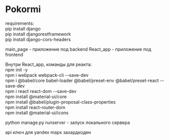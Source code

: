 # Pokormi

requirements:<br/>
pip install django <br/>
pip install djangorestframework <br/>
pip install django-cors-headers <br/>

main_page - приложение под backend
React_app - приложение под frontend

Внутри React_app, команды для реакта: <br/>
npm init -y <br/>
npm i webpack webpack-cli --save-dev <br/>
npm i @babel/core babel-loader @babel/preset-env @babel/preset-react --save-dev <br/>
npm i react react-dom --save-dev <br/>
npm install @material-ui/core <br/>
npm install @babel/plugin-proposal-class-properties <br/>
npm install react-router-dom <br/> 
npm install @material-ui/icons <br/>

python manage.py runserver - запуск локального сервера

api ключ для yandex maps захардкоден 
